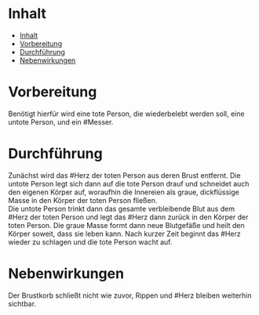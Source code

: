# Inhalt
- [Inhalt](./Wiederbelebung.md#Inhalt)
- [Vorbereitung](./Wiederbelebung.md#Vorbereitung)
- [Durchführung](./Wiederbelebung.md#Durchführung)
- [Nebenwirkungen](./Wiederbelebung.md#Nebenwirkungen)
# Vorbereitung
Benötigt hierfür wird eine tote Person, die wiederbelebt werden soll, eine untote Person, und ein #Messer.  
# Durchführung
Zunächst wird das #Herz der toten Person aus deren Brust entfernt. Die untote Person legt sich dann auf die tote Person drauf und schneidet auch den eigenen Körper auf, woraufhin die Innereien als graue, dickflüssige Masse in den Körper der toten Person fließen.  
Die untote Person trinkt dann das gesamte verbleibende Blut aus dem #Herz der toten Person und legt das #Herz dann zurück in den Körper der toten Person. Die graue Masse formt dann neue Blutgefäße und heilt den Körper soweit, dass sie leben kann. Nach kurzer Zeit beginnt das #Herz wieder zu schlagen und die tote Person wacht auf.
# Nebenwirkungen
Der Brustkorb schließt nicht wie zuvor, Rippen und #Herz bleiben weiterhin sichtbar.